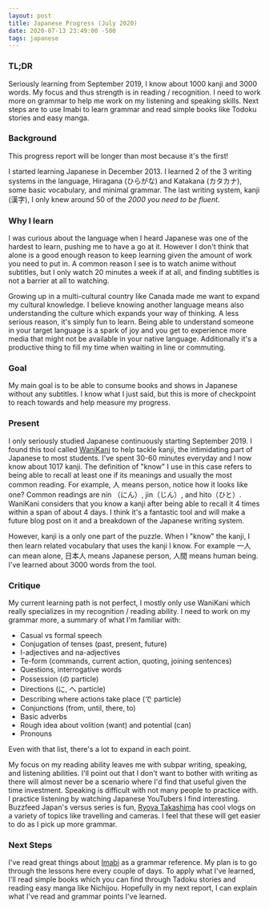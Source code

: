 ```yaml
---
layout: post
title: Japanese Progress (July 2020)
date: 2020-07-13 23:49:00 -500
tags: japanese
---
```


### TL;DR

Seriously learning from September 2019, I know about 1000 kanji and 3000 words. My focus and thus strength is in reading / recognition. I need to work more on grammar to help me work on my listening and speaking skills. Next steps are to use Imabi to learn grammar and read simple books like Todoku stories and easy manga.

### Background

This progress report will be longer than most because it's the first!

I started learning Japanese in December 2013. I learned 2 of the 3 writing systems in the language, Hiragana (ひらがな) and Katakana (カタカナ), some basic vocabulary, and minimal grammar. The last writing system, kanji (漢字), I only knew around 50 of the *2000 you need to be fluent*.

### Why I learn

I was curious about the language when I heard Japanese was one of the hardest to learn, pushing me to have a go at it. However I don't think that alone is a good enough reason to keep learning given the amount of work you need to put in. A common reason I see is to watch anime without subtitles, but I only watch 20 minutes a week if at all, and finding subtitles is not a barrier at all to watching. 

Growing up in a multi-cultural country like Canada made me want to expand my cultural knowledge. I believe knowing another language means also understanding the culture which expands your way of thinking. A less serious reason, it's simply fun to learn. Being able to understand someone in your target language is a spark of joy and you get to experience more media that might not be available in your native language. Additionally it's a productive thing to fill my time when waiting in line or commuting.

### Goal

My main goal is to be able to consume books and shows in Japanese without any subtitles. I know what I just said, but this is more of checkpoint to reach towards and help measure my progress.

### Present

I only seriously studied Japanese continuously starting September 2019. I found this tool called [WaniKani](https://wanikani.com) to help tackle kanji, the intimidating part of Japanese to most students. I've spent 30-60 minutes everyday and I now know about 1017 kanji. The definition of "know" I use in this case refers to being able to recall at least one if its meanings and usually the most common reading. For example, 人 means person, notice how it looks like one? Common readings are nin （にん）, jin（じん）, and hito（ひと）. WaniKani considers that you know a kanji after being able to recall it 4 times within a span of about 4 days. I think it's a fantastic tool and will make a future blog post on it and a breakdown of the Japanese writing system.

However, kanji is a only one part of the puzzle. When I "know" the kanji, I then learn related vocabulary that uses the kanji I know. For example 一人 can mean alone, 日本人 means Japanese person, 人間 means human being. I've learned about 3000 words from the tool. 

### Critique

My current learning path is not perfect, I mostly only use WaniKani which really specializes in my recognition / reading ability. I need to work on my grammar more, a summary of what I'm familiar with: 

- Casual vs formal speech
- Conjugation of tenses (past, present, future)
- I-adjectives and na-adjectives
- Te-form (commands, current action, quoting, joining sentences)
- Questions, interrogative words
- Possession (の particle)
- Directions (に, へ particle)
- Describing where actions take place (で particle)
- Conjunctions (from, until, there, to)
- Basic adverbs
- Rough idea about volition (want) and potential (can)
- Pronouns

Even with that list, there's a lot to expand in each point.

My focus on my reading ability leaves me with subpar writing, speaking, and listening abilities. I'll point out that I don't want to bother with writing as there will almost never be a scenario where I'd find that useful given the time investment. Speaking is difficult with not many people to practice with. I practice listening by watching Japanese YouTubers I find interesting. Buzzfeed Japan's versus series is fun, [Ryoya Takashima](https://www.youtube.com/c/RyoyaTakashima) has cool vlogs on a variety of topics like travelling and cameras. I feel that these will get easier to do as I pick up more grammar.

### Next Steps

I've read great things about [Imabi](https://imabi.net) as a grammar reference. My plan is to go through the lessons here every couple of days. To apply what I've learned, I'll read simple books which you can find through Tadoku stories and reading easy manga like Nichijou. Hopefully in my next report, I can explain what I've read and grammar points I've learned.
